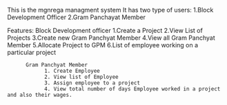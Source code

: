 
This is the mgnrega managment system
It has two type of users:
  1.Block Development Officer
  2.Gram Panchayat Member
  
  
  
  
  Features:
         Block Development officer
                1.Create a Project
                2.View List of Projects
                3.Create new Gram Panchyat Member
                4.View all Gram Panchyat Member
                5.Allocate  Project to GPM
                6.List of employee working on a particular project
                
          Gram Panchyat Member
                1. Create Employee
                2. View list of Employee
                3. Assign employee to a project
                4. View total number of days Employee worked in a project and also their wages.

